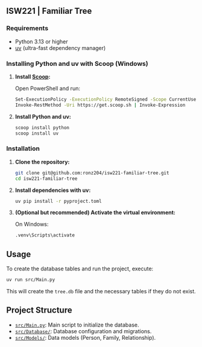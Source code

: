 ## ISW221 | Familiar Tree

### Requirements

- Python 3.13 or higher
- [uv](https://github.com/astral-sh/uv) (ultra-fast dependency manager)

### Installing Python and uv with Scoop (Windows)

1. **Install [Scoop](https://scoop.sh/):**

   Open PowerShell and run:
   ```sh
   Set-ExecutionPolicy -ExecutionPolicy RemoteSigned -Scope CurrentUser
   Invoke-RestMethod -Uri https://get.scoop.sh | Invoke-Expression

   ```

2. **Install Python and uv:**
   ```sh
   scoop install python
   scoop install uv
   ```

### Installation

1. **Clone the repository:**

   ```sh
   git clone git@github.com:ronz204/isw221-familiar-tree.git
   cd isw221-familiar-tree
   ```

2. **Install dependencies with uv:**

   ```sh
   uv pip install -r pyproject.toml
   ```

3. **(Optional but recommended) Activate the virtual environment:**

   On Windows:
   ```sh
   .venv\Scripts\activate
   ```

## Usage

To create the database tables and run the project, execute:

```sh
uv run src/Main.py
```

This will create the `tree.db` file and the necessary tables if they do not exist.

## Project Structure

- [`src/Main.py`](src/Main.py): Main script to initialize the database.
- [`src/Database/`](src/Database/): Database configuration and migrations.
- [`src/Models/`](src/Models/): Data models (Person, Family, Relationship).